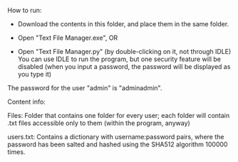 How to run:


- Download the contents in this folder, and place them in the same folder.

- Open "Text File Manager.exe", OR

- Open "Text File Manager.py" (by double-clicking on it, not through IDLE)
You can use IDLE to run the program, but one security feature will be disabled
(when you input a password, the password will be displayed as you type it)

The password for the user "admin" is "adminadmin".

Content info:

Files: Folder that contains one folder for every user; each folder will contain .txt 
files accessible only to them (within the program, anyway)

users.txt: Contains a dictionary with username:password pairs, where the password has been 
salted and hashed using the SHA512 algorithm 100000 times.

